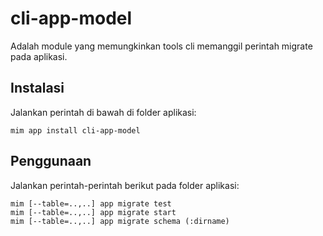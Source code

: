 # cli-app-model

Adalah module yang memungkinkan tools cli memanggil perintah migrate pada
aplikasi.

## Instalasi

Jalankan perintah di bawah di folder aplikasi:

```
mim app install cli-app-model
```

## Penggunaan

Jalankan perintah-perintah berikut pada folder aplikasi:

```
mim [--table=..,..] app migrate test
mim [--table=..,..] app migrate start
mim [--table=..,..] app migrate schema (:dirname)
```